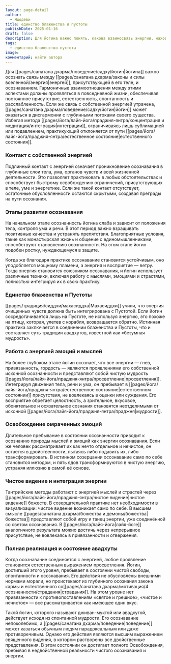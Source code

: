 ```yaml
---
layout: page-detail
author:
  - Яшодеви
title: единство блаженства и пустоты
publishDate: 2025-01-16
draft: false
description: Для йогина важно понять, какова взаимосвязь энергии, находящейся в его теле, и осознавания, и вступить в гармоничные взаимоотношения между своей энергией и осознаванием так, чтобы эта гармония проявлялась в повседневной жизни, и присутствие никогда не терялось, а проявлялись естественность, спонтанность и расслабленность без каких-либо ограничений.
tags:
  - единство-блаженство-пустоты
image: 
комментарий: найти автора
---
```

Для [[pages/санатана дхарма/поведение/садху/йогин|йогина]] важно осознать связь между [[pages/санатана дхарма/законы и силы вселенной/энергия|энергей]], присутствующей в его теле, и осознаванием. Гармоничные взаимоотношения между этими аспектами должны проявляться в повседневной жизни, обеспечивая постоянное присутствие, естественность, спонтанность и расслабленность. Если же связь с собственной энергией утрачена, [[pages/санатана дхарма/поведение/садху/йогин|йогин]] может оказаться в дисгармонии с глубинными потоками своего существа. Избегая метода [[pages/йога/лайя-йога/праджня-янтра/концентрация и медитация/интеграция|интеграции]], ограничиваясь лишь сублимацией или подавлением, практикующий отклоняется от пути [[pages/йога/лайя-йога/праджня-янтра/естественное состояние|естественного состояния]].

### Контакт с собственной энергией

Подлинный контакт с энергией означает проникновение осознавания в глубинные слои тела, ума, органов чувств и всей жизненной деятельности. Это позволяет практиковать в любых обстоятельствах и способствует быстрому освобождению ограничений, присутствующих в теле, уме и энергетике. Если же такой контакт отсутствует, остаточные обусловленности остаются скрытыми, создавая преграды на пути осознания.

### Этапы развития осознавания

На начальном этапе осознанность йогина слаба и зависит от положения тела, контроля ума и речи. В этот период важно взращивать позитивные качества и устранять препятствия. Благоприятные условия, такие как монастырская жизнь и общение с единомышленниками, способствуют становлению осознанности. На этом этапе йогин подобен ростку, нуждающемуся в защите.

Когда же благодаря практике осознавание становится устойчивым, оно уподобляется мощному пламени, а энергия и восприятие — ветру. Тогда энергия становится союзником осознавания, и йогин использует различные техники, включая работу с мыслями, эмоциями и страстями, полностью интегрируя их в свою практику.

### Единство блаженства и Пустоты

[[pages/традиция/сиддхи/махасиддха|Махасиддхи]] учили, что энергия очищенных чувств должна быть интегрирована с Пустотой. Если йогин сосредотачивается лишь на Пустоте, не используя энергию, это похоже на птицу, которая, улетев с корабля, возвращается обратно. Истинная практика заключается в соединении блаженства и Пустоты, что и составляет суть традиции авадхутов, известной как «безумная мудрость».

### Работа с энергией эмоций и мыслей

На более глубоком этапе йогин осознает, что все энергии — гнев, привязанность, гордость — являются проявлениями его собственной исконной осознанности и представляют собой чистую мудрость [[pages/йога/лайя-йога/праджня-янтра/просветление|просветления]]. Интегрируя движения тела, речи и ума, он пребывает в [[pages/йога/лайя-йога/праджня-янтра/естественное состояние|естественном состоянии]] присутствия, не вовлекаясь в оценки или суждения. Его восприятие обретает целостность, а зрительное, вкусовое, обонятельное и осязательное сознания становятся неотделимыми от исконной [[pages/йога/лайя-йога/праджня-янтра/праджня|мудрости]].

### Освобождение омраченных эмоций

Длительное пребывание в состоянии осознанности приводит к осознанию природы мыслей и эмоций как энергии осознавания. Если же человек рассматривает их как нечто отдельное и нечистое, он остается в двойственности, пытаясь либо подавить их, либо трансформировать. В истинном созерцании осознавание само по себе становится методом, и пять ядов трансформируются в чистую энергию, устраняя иллюзию в самой её основе.

### Чистое видение и интеграция энергии

Тантрийские методы работают с энергией мыслей и страстей через [[pages/йога/лайя-йога/праджня-янтра/чистое видение|чистое видение]] божеств. В созерцательной практике нет необходимости в визуализации: чистое видение возникает само по себе. В высшем смысле [[pages/санатана дхарма/божества и демоны/божества|божества]] представляют собой игру и танец энергии, уже соединённой со светом осознавания. В [[pages/йога/лайя-йога|лайя-йоге]] аналогичного результата можно достичь через непрерывное присутствие, не вовлекаясь в привязанности и отвержения.

### Полная реализация и состояние авадхуты

Когда осознавание соединяется с энергией, любое проявление становится естественным выражением просветления. Йогин, достигший этого уровня, пребывает в состоянии чистой свободы, спонтанности и осознавания. Его действия не обусловлены внешними нормами морали, но проистекают из глубинного осознания закона кармы и естественного со[[pages/санатана дхарма/мотивация/4 осознанности/страдания|страдания]]. На этом уровне нет привязанности к противопоставлениям «святое и грешное», «чистое и нечистое» — все рассматривается как имеющее один вкус.

Такой йогин, которого называют дживан-муктой или авадхутой, действует исходя из спонтанной мудрости. Его осознавание непоколебимо, а [[pages/санатана дхарма/поведение|поведение]] может казаться обычным людям парадоксальным или даже противоречивым. Однако его действия являются высшим выражением священного видения, в котором растворены все двойственные представления. В этом состоянии он достигает полного Освобождения, пребывая в недвойственной реальности чистого осознавания и энергии.